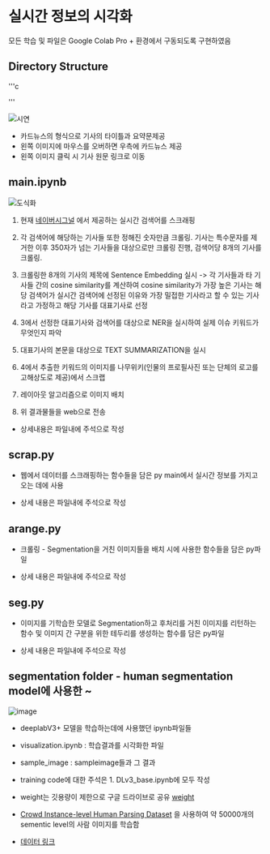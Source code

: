 # 실시간 정보의 시각화 

모든 학습 및 파일은 Google Colab Pro + 환경에서 구동되도록 구현하였음

## Directory Structure
'''c


'''


![시연](https://user-images.githubusercontent.com/102151612/186908419-2406ee04-3d4b-4944-9324-09ff0323daea.png)


- 카드뉴스의 형식으로 기사의 타이틀과 요약문제공
- 왼쪽 이미지에 마우스를 오버하면 우측에 카드뉴스 제공
- 왼쪽 이미지 클릭 시 기사 원문 링크로 이동

## main.ipynb



![도식화](https://user-images.githubusercontent.com/102151612/186887076-ec0e6c2e-e211-4c57-9603-30408e2275f9.png)


1. 현재 [네이버시그널](https://www.signal.bz/) 에서 제공하는 실시간 검색어를 스크래핑

2. 각 검색어에 해당하는 기사들 또한 정해진 숫자만큼 크롤링. 기사는 특수문자를 제거한 이후 350자가 넘는 기사들을 대상으로만 크롤링 진행, 검색어당 8개의 기사를 크롤링.

3. 크롤링한 8개의 기사의 제목에 Sentence Embedding 실시 -> 각 기사들과 타 기사들 간의 cosine similarity를 계산하여 cosine similarity가 가장 높은 기사는 해당 검색어가 실시간 검색어에 선정된 이유와 가장 밀접한 기사라고 할 수 있는 기사라고 가정하고 해당 기사를 대표기사로 선정

4. 3에서 선정한 대표기사와 검색어를 대상으로 NER을 실시하여 실제 이슈 키워드가 무엇인지 파악

5. 대표기사의 본문을 대상으로 TEXT SUMMARIZATION을 실시

6. 4에서 추출한 키워드의 이미지를 나무위키(인물의 프로필사진 또는 단체의 로고를 고해상도로 제공)에서 스크랩

6. 레이아웃 알고리즘으로 이미지 배치

7. 위 결과물들을 web으로 전송

* 상세내용은 파일내에 주석으로 작성


## scrap.py

- 웹에서 데이터를 스크래핑하는 함수들을 담은 py main에서 실시간 정보를 가지고 오는 데에 사용

- 상세 내용은 파일내에 주석으로 작성

## arange.py

- 크롤링 - Segmentation을 거친 이미지들을 배치 시에 사용한 함수들을 담은 py파일

- 상세 내용은 파일내에 주석으로 작성

## seg.py

- 이미지를 기학습한 모델로 Segmentation하고 후처리를 거친 이미지를 리턴하는 함수 및 
  이미지 간 구분을 위한 테두리를 생성하는 함수를 담은 py파일

- 상세 내용은 파일내에 주석으로 작성

## segmentation folder - human segmentation model에 사용한 ~

![image](https://user-images.githubusercontent.com/102151612/186291825-5ae6f6d2-db7a-4b5b-b0f5-e3d3ce73e58c.png)

- deeplabV3+ 모델을 학습하는데에 사용했던 ipynb파일들

- visualization.ipynb : 학습결과를 시각화한 파일

- sample_image : sampleimage들과 그 결과

- training code에 대한 주석은 1. DLv3_base.ipynb에 모두 작성

- weight는 깃용량이 제한으로 구글 드라이브로 공유 [weight](https://drive.google.com/file/d/1ZfHykt-hw3qDvk8GV2qfeGooNc6fu2qx/view?usp=sharing)

- [Crowd Instance-level Human Parsing Dataset](https://arxiv.org/abs/1811.12596) 을 사용하여 약 50000개의 sementic level의 사람 이미지를 학습함
- [데이터 링크](https://drive.google.com/uc?id=1B9A9UCJYMwTL4oBEo4RZfbMZMaZhKJaz)
